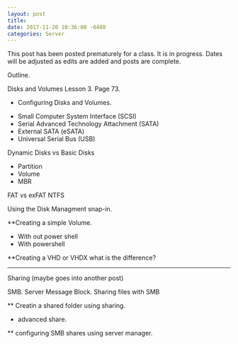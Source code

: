 ```yaml
--- 
layout: post 
title: 
date: 2017-11-20 10:36:00 -0400 
categories: Server 
---
```


This post has been posted prematurely for a class. It is in progress. Dates will be adjusted as edits are added and posts are complete. 

Outline. 

Disks and Volumes Lesson 3. Page 73. 

- Configuring Disks and Volumes. 
* Small Computer System Interface (SCSI)
* Serial Advanced Technology Attachment (SATA)
* External SATA (eSATA)
* Universal Serial Bus (USB)

Dynamic Disks vs Basic Disks

* Partition 
* Volume 
* MBR


FAT vs exFAT
NTFS 

Using the Disk Managment snap-in. 

**Creating a simple Volume. 
- With out power shell
- With powershell

**Creating a VHD or VHDX
what is the difference?


----
Sharing (maybe goes into another post)

SMB. Server Message Block. 
Sharing files with SMB 

** Creatin a shared folder using sharing. 

- advanced share. 

** configuring SMB shares using server manager. 



